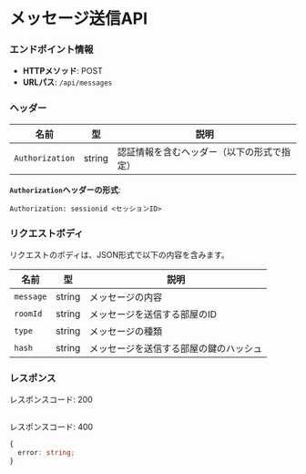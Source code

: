 # メッセージ送信API

### エンドポイント情報

- **HTTPメソッド**: POST
- **URLパス**: `/api/messages`

### ヘッダー

| 名前            | 型     | 説明                                       |
| --------------- | ------ | ------------------------------------------ |
| `Authorization` | string | 認証情報を含むヘッダー（以下の形式で指定） |

**`Authorization`ヘッダーの形式**:

```
Authorization: sessionid <セッションID>
```

### リクエストボディ

リクエストのボディは、JSON形式で以下の内容を含みます。

| 名前      | 型     | 説明                                   |
| --------- | ------ | -------------------------------------- |
| `message` | string | メッセージの内容                       |
| `roomId`  | string | メッセージを送信する部屋のID           |
| `type`    | string | メッセージの種類                       |
| `hash`    | string | メッセージを送信する部屋の鍵のハッシュ |

### レスポンス

レスポンスコード: 200

```ts
```

レスポンスコード: 400

```ts
{
  error: string;
}
```
